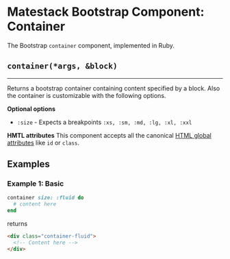 # Matestack Bootstrap Component: Container

The Bootstrap `container` component, implemented in Ruby.


## `container(*args, &block)`
----

Returns a bootstrap container containing content specified by a block. Also the container is customizable with the following options. 

**Optional options**

* `:size` - Expects a breakpoints `:xs, :sm, :md, :lg, :xl, :xxl`

**HMTL attributes**
This component accepts all the canonical [HTML global attributes](https://www.w3schools.com/tags/ref_standardattributes.asp) like `id` or `class`.

## Examples

### Example 1: Basic
```ruby
container size: :fluid do 
  # content here
end
```

returns

```html
<div class="container-fluid">
  <!-- Content here -->
</div>
```